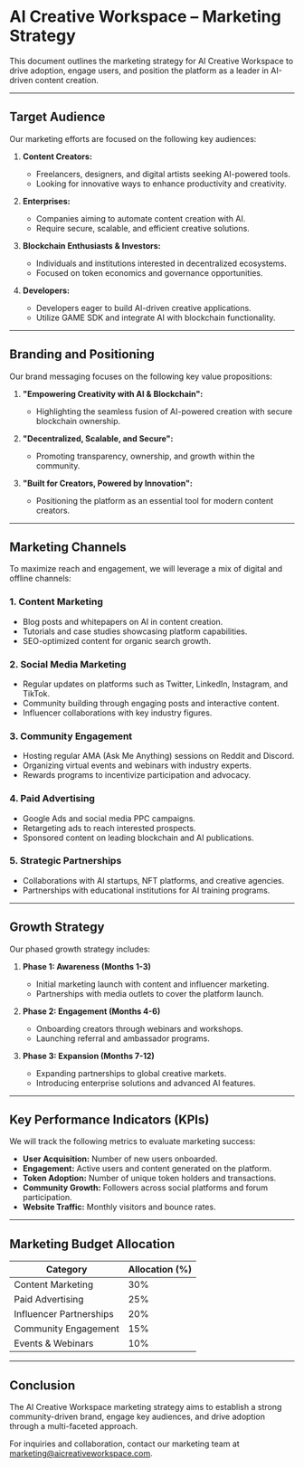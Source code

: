 # AI Creative Workspace – Marketing Strategy

This document outlines the marketing strategy for AI Creative Workspace to drive adoption, engage users, and position the platform as a leader in AI-driven content creation.

---

## Target Audience

Our marketing efforts are focused on the following key audiences:

1. **Content Creators:**  
   - Freelancers, designers, and digital artists seeking AI-powered tools.  
   - Looking for innovative ways to enhance productivity and creativity.  

2. **Enterprises:**  
   - Companies aiming to automate content creation with AI.  
   - Require secure, scalable, and efficient creative solutions.  

3. **Blockchain Enthusiasts & Investors:**  
   - Individuals and institutions interested in decentralized ecosystems.  
   - Focused on token economics and governance opportunities.  

4. **Developers:**  
   - Developers eager to build AI-driven creative applications.  
   - Utilize GAME SDK and integrate AI with blockchain functionality.  

---

## Branding and Positioning

Our brand messaging focuses on the following key value propositions:

1. **"Empowering Creativity with AI & Blockchain":**  
   - Highlighting the seamless fusion of AI-powered creation with secure blockchain ownership.  

2. **"Decentralized, Scalable, and Secure":**  
   - Promoting transparency, ownership, and growth within the community.  

3. **"Built for Creators, Powered by Innovation":**  
   - Positioning the platform as an essential tool for modern content creators.  

---

## Marketing Channels

To maximize reach and engagement, we will leverage a mix of digital and offline channels:

### 1. Content Marketing
- Blog posts and whitepapers on AI in content creation.  
- Tutorials and case studies showcasing platform capabilities.  
- SEO-optimized content for organic search growth.

### 2. Social Media Marketing
- Regular updates on platforms such as Twitter, LinkedIn, Instagram, and TikTok.  
- Community building through engaging posts and interactive content.  
- Influencer collaborations with key industry figures.

### 3. Community Engagement
- Hosting regular AMA (Ask Me Anything) sessions on Reddit and Discord.  
- Organizing virtual events and webinars with industry experts.  
- Rewards programs to incentivize participation and advocacy.

### 4. Paid Advertising
- Google Ads and social media PPC campaigns.  
- Retargeting ads to reach interested prospects.  
- Sponsored content on leading blockchain and AI publications.

### 5. Strategic Partnerships
- Collaborations with AI startups, NFT platforms, and creative agencies.  
- Partnerships with educational institutions for AI training programs.  

---

## Growth Strategy

Our phased growth strategy includes:

1. **Phase 1: Awareness (Months 1-3)**  
   - Initial marketing launch with content and influencer marketing.  
   - Partnerships with media outlets to cover the platform launch.  

2. **Phase 2: Engagement (Months 4-6)**  
   - Onboarding creators through webinars and workshops.  
   - Launching referral and ambassador programs.  

3. **Phase 3: Expansion (Months 7-12)**  
   - Expanding partnerships to global creative markets.  
   - Introducing enterprise solutions and advanced AI features.  

---

## Key Performance Indicators (KPIs)

We will track the following metrics to evaluate marketing success:

- **User Acquisition:** Number of new users onboarded.  
- **Engagement:** Active users and content generated on the platform.  
- **Token Adoption:** Number of unique token holders and transactions.  
- **Community Growth:** Followers across social platforms and forum participation.  
- **Website Traffic:** Monthly visitors and bounce rates.  

---

## Marketing Budget Allocation

| Category         | Allocation (%) |
|-----------------|----------------|
| Content Marketing | 30%             |
| Paid Advertising | 25%             |
| Influencer Partnerships | 20%       |
| Community Engagement | 15%          |
| Events & Webinars | 10%             |

---

## Conclusion

The AI Creative Workspace marketing strategy aims to establish a strong community-driven brand, engage key audiences, and drive adoption through a multi-faceted approach.

For inquiries and collaboration, contact our marketing team at [marketing@aicreativeworkspace.com](mailto:marketing@aicreativeworkspace.com).
